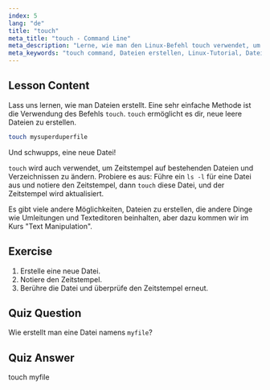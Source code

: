 ```yaml
---
index: 5
lang: "de"
title: "touch"
meta_title: "touch - Command Line"
meta_description: "Lerne, wie man den Linux-Befehl touch verwendet, um neue Dateien zu erstellen und Zeitstempel zu aktualisieren. Dieser anfängerfreundliche Leitfaden hilft dir, die Dateiverwaltung zu verstehen."
meta_keywords: "touch command, Dateien erstellen, Linux-Tutorial, Dateizeitstempel, Linux für Anfänger, Linux-Leitfaden, grundlegende Befehle"
---
```


## Lesson Content

Lass uns lernen, wie man Dateien erstellt. Eine sehr einfache Methode ist die Verwendung des Befehls `touch`. `touch` ermöglicht es dir, neue leere Dateien zu erstellen.

```bash
touch mysuperduperfile
```

Und schwupps, eine neue Datei!

`touch` wird auch verwendet, um Zeitstempel auf bestehenden Dateien und Verzeichnissen zu ändern. Probiere es aus: Führe ein `ls -l` für eine Datei aus und notiere den Zeitstempel, dann `touch` diese Datei, und der Zeitstempel wird aktualisiert.

Es gibt viele andere Möglichkeiten, Dateien zu erstellen, die andere Dinge wie Umleitungen und Texteditoren beinhalten, aber dazu kommen wir im Kurs "Text Manipulation".

## Exercise

1. Erstelle eine neue Datei.
2. Notiere den Zeitstempel.
3. Berühre die Datei und überprüfe den Zeitstempel erneut.

## Quiz Question

Wie erstellt man eine Datei namens `myfile`?

## Quiz Answer

touch myfile
